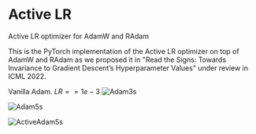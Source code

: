 # Active LR
Active LR optimizer for AdamW and RAdam

This is the PyTorch implementation of the Active LR optimizer on top of AdamW and RAdam as we proposed it in "Read the Signs: Towards Invariance to Gradient Descent’s Hyperparameter Values" under review in ICML 2022.

Vanilla Adam. $LR==1e-3$
![Adam3s](https://user-images.githubusercontent.com/62418145/155633568-75d0a565-985b-4d6c-8aa6-76b0265e4fd4.png)

![Adam5s](https://user-images.githubusercontent.com/62418145/155633678-c056bd53-96a9-4d73-bc01-8074ca383f3c.png)

![ActiveAdam5s](https://user-images.githubusercontent.com/62418145/155633536-d0e4fc9b-33a1-4019-a1eb-d8b1e0008483.png)
